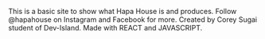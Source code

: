This is a basic site to show what Hapa House is and produces.
Follow @hapahouse on Instagram and Facebook for more.
Created by Corey Sugai student of Dev-Island.
Made with REACT and JAVASCRIPT.
